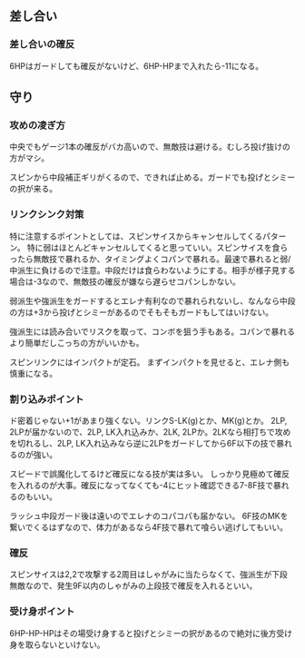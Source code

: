 ## 差し合い

### 差し合いの確反

6HPはガードしても確反がないけど、6HP-HPまで入れたら-11になる。

## 守り

### 攻めの凌ぎ方

中央でもゲージ1本の確反がバカ高いので、無敵技は避ける。むしろ投げ抜けの方がマシ。

スピンから中段補正ギリがくるので、できれば止める。ガードでも投げとシミーの択が来る。

### リンクシンク対策

特に注意するポイントとしては、スピンサイスからキャンセルしてくるパターン。
特に弱はほとんどキャンセルしてくると思っていい。スピンサイスを食らったら無敵技で暴れるか、タイミングよくコパンで暴れる。最速で暴れると弱/中派生に負けるので注意。中段だけは食らわないようにする。相手が様子見する場合は-3なので、無敵技の確反が嫌なら遅らせコパンしかない。

弱派生や強派生をガードするとエレナ有利なので暴れられないし、なんなら中段の方は+3から投げとシミーがあるのでそもそもガードもしてはいけない。

強派生には読み合いでリスクを取って、コンボを狙う手もある。コパンで暴れるより簡単だしこっちの方がいいかも。

スピンリンクにはインパクトが定石。
まずインパクトを見せると、エレナ側も慎重になる。

### 割り込みポイント

ド密着じゃない+1があまり強くない。リンクS-LK(g)とか、MK(g)とか。
2LP, 2LPが届かないので、2LP, LK入れ込みか、2LK, 2LPか。2LKなら相打ちで攻めを切れるし、2LP, LK入れ込みなら逆に2LPをガードしてから6F以下の技で暴れるのが強い。

スピードで誤魔化してるけど確反になる技が実は多い。
しっかり見極めて確反を入れるのが大事。確反になってなくても-4にヒット確認できる7-8F技で暴れるのもいい。

ラッシュ中段ガード後は遠いのでエレナのコパコパも届かない。
6F技のMKを繋いでくるはずなので、体力があるなら4F技で暴れて喰らい逃げしてもいい。

### 確反

スピンサイスは2,2で攻撃する2周目はしゃがみに当たらなくて、強派生が下段無敵なので、発生9F以内のしゃがみの上段技で確反を入れるといい。

### 受け身ポイント

6HP-HP-HPはその場受け身すると投げとシミーの択があるので絶対に後方受け身を取らないといけない。
